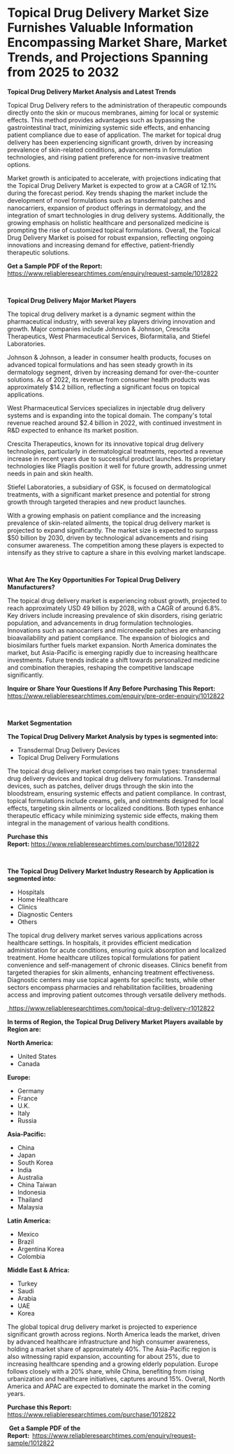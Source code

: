 <p><h1>Topical Drug Delivery Market Size Furnishes Valuable Information Encompassing Market Share, Market Trends, and Projections Spanning from 2025 to 2032</h1></p><p><strong>Topical Drug Delivery Market Analysis and Latest Trends</strong></p>
<p><p>Topical Drug Delivery refers to the administration of therapeutic compounds directly onto the skin or mucous membranes, aiming for local or systemic effects. This method provides advantages such as bypassing the gastrointestinal tract, minimizing systemic side effects, and enhancing patient compliance due to ease of application. The market for topical drug delivery has been experiencing significant growth, driven by increasing prevalence of skin-related conditions, advancements in formulation technologies, and rising patient preference for non-invasive treatment options.</p><p>Market growth is anticipated to accelerate, with projections indicating that the Topical Drug Delivery Market is expected to grow at a CAGR of 12.1% during the forecast period. Key trends shaping the market include the development of novel formulations such as transdermal patches and nanocarriers, expansion of product offerings in dermatology, and the integration of smart technologies in drug delivery systems. Additionally, the growing emphasis on holistic healthcare and personalized medicine is prompting the rise of customized topical formulations. Overall, the Topical Drug Delivery Market is poised for robust expansion, reflecting ongoing innovations and increasing demand for effective, patient-friendly therapeutic solutions.</p></p>
<p><strong>Get a Sample PDF of the Report:&nbsp;</strong> <a href="https://www.reliableresearchtimes.com/enquiry/request-sample/1012822?utm_campaign=2201&utm_medium=2&utm_source=Github&utm_content=ia&utm_term=16042025&utm_id=topical-drug-delivery">https://www.reliableresearchtimes.com/enquiry/request-sample/1012822</a></p>
<p>&nbsp;</p>
<p><strong>Topical Drug Delivery Major Market Players</strong></p>
<p><p>The topical drug delivery market is a dynamic segment within the pharmaceutical industry, with several key players driving innovation and growth. Major companies include Johnson & Johnson, Crescita Therapeutics, West Pharmaceutical Services, Biofarmitalia, and Stiefel Laboratories. </p><p>Johnson & Johnson, a leader in consumer health products, focuses on advanced topical formulations and has seen steady growth in its dermatology segment, driven by increasing demand for over-the-counter solutions. As of 2022, its revenue from consumer health products was approximately $14.2 billion, reflecting a significant focus on topical applications.</p><p>West Pharmaceutical Services specializes in injectable drug delivery systems and is expanding into the topical domain. The company's total revenue reached around $2.4 billion in 2022, with continued investment in R&D expected to enhance its market position.</p><p>Crescita Therapeutics, known for its innovative topical drug delivery technologies, particularly in dermatological treatments, reported a revenue increase in recent years due to successful product launches. Its proprietary technologies like Pliaglis position it well for future growth, addressing unmet needs in pain and skin health.</p><p>Stiefel Laboratories, a subsidiary of GSK, is focused on dermatological treatments, with a significant market presence and potential for strong growth through targeted therapies and new product launches. </p><p>With a growing emphasis on patient compliance and the increasing prevalence of skin-related ailments, the topical drug delivery market is projected to expand significantly. The market size is expected to surpass $50 billion by 2030, driven by technological advancements and rising consumer awareness. The competition among these players is expected to intensify as they strive to capture a share in this evolving market landscape.</p></p>
<p>&nbsp;</p>
<p><strong>What Are The Key Opportunities For Topical Drug Delivery Manufacturers?</strong></p>
<p><p>The topical drug delivery market is experiencing robust growth, projected to reach approximately USD 49 billion by 2028, with a CAGR of around 6.8%. Key drivers include increasing prevalence of skin disorders, rising geriatric population, and advancements in drug formulation technologies. Innovations such as nanocarriers and microneedle patches are enhancing bioavailability and patient compliance. The expansion of biologics and biosimilars further fuels market expansion. North America dominates the market, but Asia-Pacific is emerging rapidly due to increasing healthcare investments. Future trends indicate a shift towards personalized medicine and combination therapies, reshaping the competitive landscape significantly.</p></p>
<p><strong>Inquire or Share Your Questions If Any Before Purchasing This Report:</strong> <a href="https://www.reliableresearchtimes.com/enquiry/pre-order-enquiry/1012822?utm_campaign=2201&utm_medium=2&utm_source=Github&utm_content=ia&utm_term=16042025&utm_id=topical-drug-delivery">https://www.reliableresearchtimes.com/enquiry/pre-order-enquiry/1012822</a></p>
<p>&nbsp;</p>
<p><strong>Market Segmentation</strong></p>
<p><strong>The Topical Drug Delivery Market Analysis by types is segmented into:</strong></p>
<p><ul><li>Transdermal Drug Delivery Devices</li><li>Topical Drug Delivery Formulations</li></ul></p>
<p><p>The topical drug delivery market comprises two main types: transdermal drug delivery devices and topical drug delivery formulations. Transdermal devices, such as patches, deliver drugs through the skin into the bloodstream, ensuring systemic effects and patient compliance. In contrast, topical formulations include creams, gels, and ointments designed for local effects, targeting skin ailments or localized conditions. Both types enhance therapeutic efficacy while minimizing systemic side effects, making them integral in the management of various health conditions.</p></p>
<p><strong>Purchase this Report:&nbsp;</strong><a href="https://www.reliableresearchtimes.com/purchase/1012822?utm_campaign=2201&utm_medium=2&utm_source=Github&utm_content=ia&utm_term=16042025&utm_id=topical-drug-delivery">https://www.reliableresearchtimes.com/purchase/1012822</a></p>
<p>&nbsp;</p>
<p><strong>The Topical Drug Delivery Market Industry Research by Application is segmented into:</strong></p>
<p><ul><li>Hospitals</li><li>Home Healthcare</li><li>Clinics</li><li>Diagnostic Centers</li><li>Others</li></ul></p>
<p><p>The topical drug delivery market serves various applications across healthcare settings. In hospitals, it provides efficient medication administration for acute conditions, ensuring quick absorption and localized treatment. Home healthcare utilizes topical formulations for patient convenience and self-management of chronic diseases. Clinics benefit from targeted therapies for skin ailments, enhancing treatment effectiveness. Diagnostic centers may use topical agents for specific tests, while other sectors encompass pharmacies and rehabilitation facilities, broadening access and improving patient outcomes through versatile delivery methods.</p></p>
<p><a href="https://www.reliableresearchtimes.com/topical-drug-delivery-r1012822?utm_campaign=2201&utm_medium=2&utm_source=Github&utm_content=ia&utm_term=16042025&utm_id=topical-drug-delivery">&nbsp;https://www.reliableresearchtimes.com/topical-drug-delivery-r1012822</a></p>
<p><strong>In terms of Region, the Topical Drug Delivery Market Players available by Region are:</strong></p>
<p>
    <p> <strong> North America: </strong>
        <ul>
            <li>United States</li>
            <li>Canada</li>
        </ul>
        </p> 
    <p> <strong> Europe: </strong>
        <ul>
            <li>Germany</li>
            <li>France</li>
            <li>U.K.</li>
            <li>Italy</li>
            <li>Russia</li>
        </ul>
        </p> 
    <p> <strong> Asia-Pacific: </strong>
        <ul>
            <li>China</li>
            <li>Japan</li>
            <li>South Korea</li>
            <li>India</li>
            <li>Australia</li>
            <li>China Taiwan</li>
            <li>Indonesia</li>
            <li>Thailand</li>
            <li>Malaysia</li>
        </ul>
        </p> 
    <p> <strong> Latin America: </strong>
        <ul>
            <li>Mexico</li>
            <li>Brazil</li>
            <li>Argentina Korea</li>
            <li>Colombia</li>
        </ul>
        </p> 
    <p> <strong> Middle East & Africa: </strong>
        <ul>
            <li>Turkey</li>
            <li>Saudi</li>
            <li>Arabia</li>
            <li>UAE</li>
            <li>Korea</li>
        </ul>
    </p>
    </p>
<p><p>The global topical drug delivery market is projected to experience significant growth across regions. North America leads the market, driven by advanced healthcare infrastructure and high consumer awareness, holding a market share of approximately 40%. The Asia-Pacific region is also witnessing rapid expansion, accounting for about 25%, due to increasing healthcare spending and a growing elderly population. Europe follows closely with a 20% share, while China, benefiting from rising urbanization and healthcare initiatives, captures around 15%. Overall, North America and APAC are expected to dominate the market in the coming years.</p></p>
<p><strong>Purchase this Report: </strong><a href="https://www.reliableresearchtimes.com/purchase/1012822?utm_campaign=2201&utm_medium=2&utm_source=Github&utm_content=ia&utm_term=16042025&utm_id=topical-drug-delivery">https://www.reliableresearchtimes.com/purchase/1012822</a></p>
<p>&nbsp;<strong>Get a Sample PDF of the Report:&nbsp;&nbsp;</strong><a href="https://www.reliableresearchtimes.com/enquiry/request-sample/1012822?utm_campaign=2201&utm_medium=2&utm_source=Github&utm_content=ia&utm_term=16042025&utm_id=topical-drug-delivery">https://www.reliableresearchtimes.com/enquiry/request-sample/1012822</a></p>
<p><strong></strong></p>
<p><p></p><p></p><p></p></p>